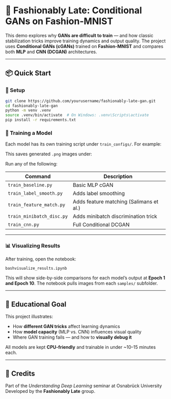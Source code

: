 # 🧵 Fashionably Late: Conditional GANs on Fashion-MNIST

This demo explores why **GANs are difficult to train** — and how classic stabilization tricks improve training dynamics and output quality. The project uses **Conditional GANs (cGANs)** trained on **Fashion-MNIST** and compares both **MLP** and **CNN (DCGAN)** architectures.

---

## 📦 Quick Start

### 🔧 Setup

```bash
git clone https://github.com/yourusername/fashionably-late-gan.git
cd fashionably-late-gan
python -m venv .venv
source .venv/bin/activate  # On Windows: .venv\Scripts\activate
pip install -r requirements.txt
```

### 🚀 Training a Model

Each model has its own training script under `train_configs/`. For example:

This saves generated `.png` images under:

Run any of the following:

| Command | Description |
| --- | --- |
| `train_baseline.py` | Basic MLP cGAN |
| `train_label_smooth.py` | Adds label smoothing |
| `train_feature_match.py` | Adds feature matching (Salimans et al.) |
| `train_minibatch_disc.py` | Adds minibatch discrimination trick |
| `train_cnn.py` | Full Conditional DCGAN |

---

### 📊 Visualizing Results

After training, open the notebook:

```bash
bashvisualize_results.ipynb
```

This will show side-by-side comparisons for each model’s output at **Epoch 1 and Epoch 10**. The notebook pulls images from each `samples/` subfolder.

---

## 🧠 Educational Goal

This project illustrates:

- How **different GAN tricks** affect learning dynamics
- How **model capacity** (MLP vs. CNN) influences visual quality
- Where GAN training fails — and how to **visually debug it**

All models are kept **CPU-friendly** and trainable in under ~10–15 minutes each.

---

## 🧵 Credits

Part of the *Understanding Deep Learning* seminar at Osnabrück University  
Developed by the **Fashionably Late** group.